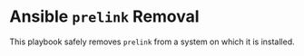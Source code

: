 # Ansible `prelink` Removal

This playbook safely removes `prelink` from a system on which it is installed.
